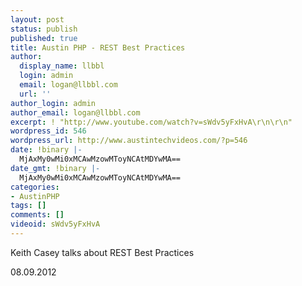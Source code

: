 ```yaml
---
layout: post
status: publish
published: true
title: Austin PHP - REST Best Practices
author:
  display_name: llbbl
  login: admin
  email: logan@llbbl.com
  url: ''
author_login: admin
author_email: logan@llbbl.com
excerpt: ! "http://www.youtube.com/watch?v=sWdv5yFxHvA\r\n\r\n"
wordpress_id: 546
wordpress_url: http://www.austintechvideos.com/?p=546
date: !binary |-
  MjAxMy0wMi0xMCAwMzowMToyNCAtMDYwMA==
date_gmt: !binary |-
  MjAxMy0wMi0xMCAwMzowMToyNCAtMDYwMA==
categories:
- AustinPHP
tags: []
comments: []
videoid: sWdv5yFxHvA
---
```

<p>Keith Casey talks about REST Best Practices</p>
<p>08.09.2012</p>
